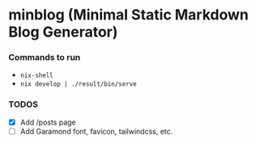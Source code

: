 # minblog (Minimal Static Markdown Blog Generator)

### Commands to run
- `nix-shell`
- `nix develop | ./result/bin/serve`

### TODOS
- [x] Add /posts page
- [ ] Add Garamond font, favicon, tailwindcss, etc.

